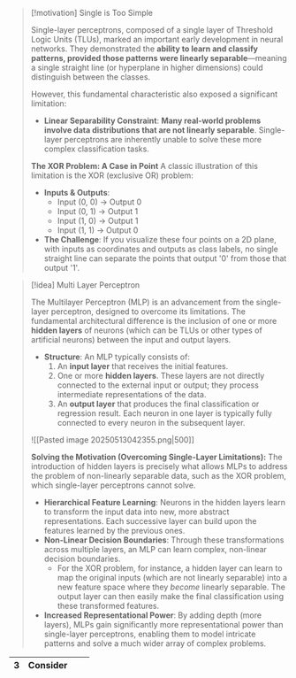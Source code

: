 > [!motivation] Single is Too Simple
>
> Single-layer perceptrons, composed of a single layer of Threshold Logic Units (TLUs), marked an important early development in neural networks. They demonstrated the **ability to learn and classify patterns, provided those patterns were linearly separable**—meaning a single straight line (or hyperplane in higher dimensions) could distinguish between the classes.
>
> However, this fundamental characteristic also exposed a significant limitation:
> - **Linear Separability Constraint**: **Many real-world problems involve data distributions that are not linearly separable**. Single-layer perceptrons are inherently unable to solve these more complex classification tasks.
>
> **The XOR Problem: A Case in Point**
> A classic illustration of this limitation is the XOR (exclusive OR) problem:
> -   **Inputs & Outputs**:
>     -   Input (0, 0) → Output 0
>     -   Input (0, 1) → Output 1
>     -   Input (1, 0) → Output 1
>     -   Input (1, 1) → Output 0
> -   **The Challenge**: If you visualize these four points on a 2D plane, with inputs as coordinates and outputs as class labels, no single straight line can separate the points that output '0' from those that output '1'.
>

> [!idea] Multi Layer Perceptron
>
> The Multilayer Perceptron (MLP) is an advancement from the single-layer perceptron, designed to overcome its limitations. The fundamental architectural difference is the inclusion of one or more **hidden layers** of neurons (which can be TLUs or other types of artificial neurons) between the input and output layers.
>
> -   **Structure**: An MLP typically consists of:
>     1.  An **input layer** that receives the initial features.
>     2.  One or more **hidden layers**. These layers are not directly connected to the external input or output; they process intermediate representations of the data.
>     3.  An **output layer** that produces the final classification or regression result.
>     Each neuron in one layer is typically fully connected to every neuron in the subsequent layer.
>
> ![[Pasted image 20250513042355.png|500]]
>
> **Solving the Motivation (Overcoming Single-Layer Limitations):**
> The introduction of hidden layers is precisely what allows MLPs to address the problem of non-linearly separable data, such as the XOR problem, which single-layer perceptrons cannot solve.
>
> -   **Hierarchical Feature Learning**: Neurons in the hidden layers learn to transform the input data into new, more abstract representations. Each successive layer can build upon the features learned by the previous ones.
> -   **Non-Linear Decision Boundaries**: Through these transformations across multiple layers, an MLP can learn complex, non-linear decision boundaries.
>     -   For the XOR problem, for instance, a hidden layer can learn to map the original inputs (which are not linearly separable) into a new feature space where they *become* linearly separable. The output layer can then easily make the final classification using these transformed features.
> -   **Increased Representational Power**: By adding depth (more layers), MLPs gain significantly more representational power than single-layer perceptrons, enabling them to model intricate patterns and solve a much wider array of complex problems.

| 3   | Consider |                        |                                                                                                                                                      |
| --- | -------- | ---------------------- | ---------------------------------------------------------------------------------------------------------------------------------------------------- |

